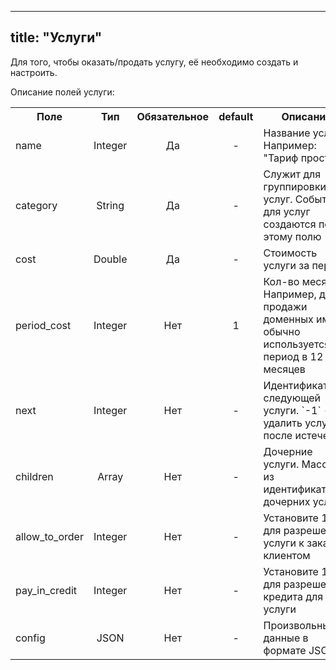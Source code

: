 
---
title: "Услуги"
---

Для того, чтобы оказать/продать услугу, её необходимо создать и настроить.

Описание полей услуги:
<table>
<tr>
    <th>Поле</th>
    <th>Тип</th>
    <th>Обязательное</th>
    <th>default</th>
    <th>Описание</th>
</tr>
<tr>
    <td>name</td>
    <td align="center">Integer</td>
    <td align="center">Да</td>
    <td align="center">-</td>
    <td>
        Название услуги. Например: "Тариф простой"
    </td>
</tr>
<tr>
    <td>category</td>
    <td align="center">String</td>
    <td align="center">Да</td>
    <td align="center">-</td>
    <td>
        Служит для группировки услуг. События для услуг создаются по этому полю
    </td>
</tr>
<tr>
    <td>cost</td>
    <td align="center">Double</td>
    <td align="center">Да</td>
    <td align="center">-</td>
    <td>
        Стоимость услуги за период
    </td>
</tr>
<tr>
    <td>period_cost</td>
    <td align="center">Integer</td>
    <td align="center">Нет</td>
    <td align="center">1</td>
    <td>
        Кол-во месяцев. Например, для продажи доменных имён обычно используется период в 12 месяцев
    </td>
</tr>
<tr>
    <td>next</td>
    <td align="center">Integer</td>
    <td align="center">Нет</td>
    <td align="center">-</td>
    <td>
        Идентификатор следующей услуги. `-1` - удалить услугу после истечения
    </td>
</tr>
<tr>
    <td>children</td>
    <td align="center">Array</td>
    <td align="center">Нет</td>
    <td align="center">-</td>
    <td>
        Дочерние услуги. Массив из идентификаторов дочерних услуг
    </td>
</tr>
<tr>
    <td>allow_to_order</td>
    <td align="center">Integer</td>
    <td align="center">Нет</td>
    <td align="center">-</td>
    <td>
        Установите 1, для разрешения услуги к заказу клиентом
    </td>
</tr>
<tr>
    <td>pay_in_credit</td>
    <td align="center">Integer</td>
    <td align="center">Нет</td>
    <td align="center">-</td>
    <td>
        Установите 1, для разрешения кредита для услуги
    </td>
</tr>
<tr>
    <td>config</td>
    <td align="center">JSON</td>
    <td align="center">Нет</td>
    <td align="center">-</td>
    <td>
        Произвольные данные в формате JSON
    </td>
</tr>

</table>


